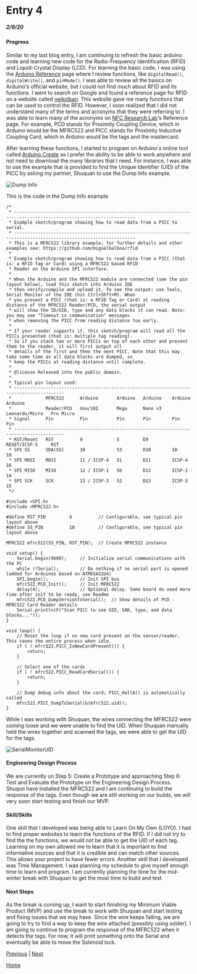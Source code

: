 # Entry 4
##### 2/9/20

#### Progress
Similar to my last blog entry, I am continuing to refresh the basic arduino code and learning new code for the Radio-Frequency Identification (RFID) and Liquid-Crystal Display (LCD). For learning the basic code, I was using the [Arduino Reference](https://www.arduino.cc/reference/en/) page where I review functions, like `digitalRead()`, `digitalWrite()`, and `pinMode()`. I was able to review all the basics on Arduino's official website, but I could not find much about RFID and its functions. I went to search on Google and found a reference page for RFID on a website called [neikolban](http://www.neilkolban.com/esp32/docs/cpp_utils/html/class_m_f_r_c522.html#a6f324d43c6fbbd0e260b171747186037). This website gave me many functions that can be used to control the RFID. However, I soon realized that I did not understand many of the terms and acronyms that they were referring to. I was able to learn many of the acronyms on [NFC Research Lab](https://www.nfc-research.at/index.php@id=40.html)'s Reference page. For example, PCD stands for Proximity Coupling Device, which in Arduino would be the MFRC522 and PICC stands for Proximity Inductive Coupling Card, which in Arduino would be the tags and the mastercard.

After learning these functions, I started to program on Arduino's online tool called [Arduino Create](https://create.arduino.cc/) as I prefer the ability to be able to work anywhere and not need to download the many libraries that I need. For instance, I was able to use the example that is provided to find the Unique Identifier (UID) of the PICC by asking my partner, Shuquan to use the Dump Info example.

![Dump Info](../picture/DumpInfo.png)

This is the code in the Dump Info example
```
/*
 * --------------------------------------------------------------------------------------------------------------------
 * Example sketch/program showing how to read data from a PICC to serial.
 * --------------------------------------------------------------------------------------------------------------------
 * This is a MFRC522 library example; for further details and other examples see: https://github.com/miguelbalboa/rfid
 *
 * Example sketch/program showing how to read data from a PICC (that is: a RFID Tag or Card) using a MFRC522 based RFID
 * Reader on the Arduino SPI interface.
 *
 * When the Arduino and the MFRC522 module are connected (see the pin layout below), load this sketch into Arduino IDE
 * then verify/compile and upload it. To see the output: use Tools, Serial Monitor of the IDE (hit Ctrl+Shft+M). When
 * you present a PICC (that is: a RFID Tag or Card) at reading distance of the MFRC522 Reader/PCD, the serial output
 * will show the ID/UID, type and any data blocks it can read. Note: you may see "Timeout in communication" messages
 * when removing the PICC from reading distance too early.
 *
 * If your reader supports it, this sketch/program will read all the PICCs presented (that is: multiple tag reading).
 * So if you stack two or more PICCs on top of each other and present them to the reader, it will first output all
 * details of the first and then the next PICC. Note that this may take some time as all data blocks are dumped, so
 * keep the PICCs at reading distance until complete.
 *
 * @license Released into the public domain.
 *
 * Typical pin layout used:
 * -----------------------------------------------------------------------------------------
 *             MFRC522      Arduino       Arduino   Arduino    Arduino          Arduino
 *             Reader/PCD   Uno/101       Mega      Nano v3    Leonardo/Micro   Pro Micro
 * Signal      Pin          Pin           Pin       Pin        Pin              Pin
 * -----------------------------------------------------------------------------------------
 * RST/Reset   RST          9             5         D9         RESET/ICSP-5     RST
 * SPI SS      SDA(SS)      10            53        D10        10               10
 * SPI MOSI    MOSI         11 / ICSP-4   51        D11        ICSP-4           16
 * SPI MISO    MISO         12 / ICSP-1   50        D12        ICSP-1           14
 * SPI SCK     SCK          13 / ICSP-3   52        D13        ICSP-3           15
 */

#include <SPI.h>
#include <MFRC522.h>

#define RST_PIN         9          // Configurable, see typical pin layout above
#define SS_PIN          10         // Configurable, see typical pin layout above

MFRC522 mfrc522(SS_PIN, RST_PIN);  // Create MFRC522 instance

void setup() {
	Serial.begin(9600);		// Initialize serial communications with the PC
	while (!Serial);		// Do nothing if no serial port is opened (added for Arduinos based on ATMEGA32U4)
	SPI.begin();			// Init SPI bus
	mfrc522.PCD_Init();		// Init MFRC522
	delay(4);				// Optional delay. Some board do need more time after init to be ready, see Readme
	mfrc522.PCD_DumpVersionToSerial();	// Show details of PCD - MFRC522 Card Reader details
	Serial.println(F("Scan PICC to see UID, SAK, type, and data blocks..."));
}

void loop() {
	// Reset the loop if no new card present on the sensor/reader. This saves the entire process when idle.
	if ( ! mfrc522.PICC_IsNewCardPresent()) {
		return;
	}

	// Select one of the cards
	if ( ! mfrc522.PICC_ReadCardSerial()) {
		return;
	}

	// Dump debug info about the card; PICC_HaltA() is automatically called
	mfrc522.PICC_DumpToSerial(&(mfrc522.uid));
}
```

While I was working with Shuquan, the wires connecting the MFRC522 were coming loose and we were unable to find the UID. When Shuquan manually held the wires together and scanned the tags, we were able to get the UID for the tags.

![SerialMonitorUID](../picture/SerialMonitorUID.png)

#### Engineering Design Process
We are currently on Step 5: Create a Prototype and approaching Step 6: Test and Evaluate the Prototype on the Engineering Design Process. Shuqun have installed the MFRC522 and I am continuing to build the response of the tags. Even though we are still working on our builds, we will very soon start testing and finish our MVP.

#### Skill/Skills
One skill that I developed was being able to Learn On My Own (LOYO). I had to find proper websites to learn the functions of the RFID. If I did not try to find the the functions, we would not be able to get the UID of each tag. Learning on my own allowed me to learn that it is important to find informative sources and that it is credible and can match other sources. This allows your project to have fewer errors. Another skill that I developed was Time Management. I was planning my schedule to give myself enough time to learn and program. I am currently planning the time for the mid-winter break with Shuquan to get the most time to build and test.

#### Next Steps
As the break is coming up, I want to start finishing my Minimum Viable Product (MVP) and use the break to work with Shuquan and start testing and fixing  issues that we may have. Since the wire keeps falling, we are going to try to find a way to keep the wire attached (possibly using solder). I am going to continue to program the response of the MFRC522 when it detects the tags. For now, it will print something onto the Serial and eventually be able to move the Solenoid lock.

[Previous](entry03.md) | [Next](entry05.md)

[Home](../README.md)
